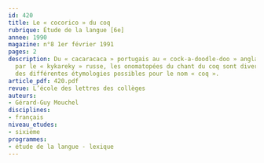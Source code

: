 ```yaml
---
id: 420
title: Le « cocorico » du coq 
rubrique: Étude de la langue [6e]
annee: 1990
magazine: n°8 1er février 1991
pages: 2
description: Du « cacaracaca » portugais au « cock-a-doodle-doo » anglais en passant
  par le « kykareky » russe, les onomatopées du chant du coq sont diverses… Évocation
  des différentes étymologies possibles pour le nom « coq ».
article_pdf: 420.pdf
revue: L’école des lettres des collèges
auteurs:
- Gérard-Guy Mouchel
disciplines:
- français
niveau_etudes:
- sixième
programmes:
- étude de la langue - lexique
---
```

